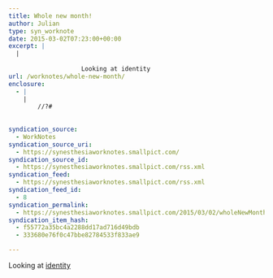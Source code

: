 ```yaml
---
title: Whole new month!
author: Julian
type: syn_worknote
date: 2015-03-02T07:23:00+00:00
excerpt: |
  |
    
    				Looking at identity
url: /worknotes/whole-new-month/
enclosure:
  - |
    |
        //?#
        
        
syndication_source:
  - WorkNotes
syndication_source_uri:
  - https://synesthesiaworknotes.smallpict.com/
syndication_source_id:
  - https://synesthesiaworknotes.smallpict.com/rss.xml
syndication_feed:
  - https://synesthesiaworknotes.smallpict.com/rss.xml
syndication_feed_id:
  - 8
syndication_permalink:
  - https://synesthesiaworknotes.smallpict.com/2015/03/02/wholeNewMonth.html
syndication_item_hash:
  - f55772a35bc4a2288dd17ad716d49bdb
  - 333680e76f0c47bbe82784533f833ae9

---
```

Looking at [identity][1]

 [1]: https://openid.net/connect/